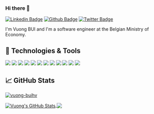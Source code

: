 <!-- 
[![Header](https://raw.githubusercontent.com/
vuong-buihv/
vuong-buihv/master/readme_header.png "Header")](https://github.com/vuong-buihv)
 -->

### Hi there 👋

[![Linkedin Badge](https://img.shields.io/badge/-buihv-0072b1?style=flat&logo=Linkedin&logoColor=white&link=https://www.linkedin.com/in/buihv/)](https://www.linkedin.com/in/buihv/) [![Github Badge](https://img.shields.io/badge/-vuong--buihv-grey?style=flat&logo=github&logoColor=white&link=https://github.com/vuong-buihv/)](https://www.github.com/vuong-buihv/) [![Twitter Badge](https://img.shields.io/badge/-vuong__rocks-00acee?style=flat&logo=twitter&logoColor=white&link=https://twitter.com/vuong_rocks/)](https://www.twitter.com/vuong_rocks/)

I'm Vuong BUI and I'm a software engineer at the Belgian Ministry of Economy.

<!-- 
## &#x270d; Writing

[link](https://github.com/vuong-buihv)
 -->


## 🔧 Technologies & Tools
[![](https://img.shields.io/badge/Code-Java-informational?style=flat&logo=java&logoColor=white&color=2bbc8a)](#")
[![](https://img.shields.io/badge/Code-Spring%20Boot-informational?style=flat&logo=spring&logoColor=white&color=2bbc8a)](#")
[![](https://img.shields.io/badge/Code-TypeScript-informational?style=flat&logo=typescript&logoColor=white&color=2bbc8a)](#")
[![](https://img.shields.io/badge/Code-JavaScript-informational?style=flat&logo=javascript&logoColor=white&color=2bbc8a)](#")
[![](https://img.shields.io/badge/Code-Angular-informational?style=flat&logo=angular&logoColor=white&color=2bbc8a)](#")
[![](https://img.shields.io/badge/Code-Python-informational?style=flat&logo=python&logoColor=white&color=2bbc8a)](#")
[![](https://img.shields.io/badge/Code-HTML-informational?style=flat&logo=html5&logoColor=white&color=2bbc8a)](#")
[![](https://img.shields.io/badge/Code-CSS-informational?style=flat&logo=css-wizardry&logoColor=white&color=2bbc8a)](#")
[![](https://img.shields.io/badge/Tools-Git-informational?style=flat&logo=git&logoColor=white&color=ffdab9 )](#")
[![](https://img.shields.io/badge/Tools-PostgreSQL-informational?style=flat&logo=postgresql&logoColor=white&color=ffdab9 )](#")
[![](https://img.shields.io/badge/Tools-Docker-informational?style=flat&logo=docker&logoColor=white&color=ffdab9 )](#")
[![](https://img.shields.io/badge/Editor-IntelliJ_IDEA-informational?style=flat&logo=intellij-idea&logoColor=white&color=84baec)](#")


## &#x1f4c8; GitHub Stats
<p>
 <a href=#">
  <img src=https://komarev.com/ghpvc/?username=vuong-buihv alt=vuong-buihv />
 </a>
</p>
<a href=#">
  <img align="center" src="https://github-readme-stats.vercel.app/api?username=vuong-buihv&show_icons=true&line_height=40&count_private=true" alt="Vuong's GitHub Stats" />
</a>
<a href=#">
  <img align="center" src="https://github-readme-stats.vercel.app/api/top-langs/?username=vuong-buihv&hide=tex" />
</a>


<!-- links to social media icons -->

<!-- icons with padding -->

[1.1]: http://i.imgur.com/tXSoThF.png (twitter icon with padding)
[2.1]: http://i.imgur.com/0o48UoR.png (github icon with padding)

<!-- icons without padding -->

[1.2]: http://i.imgur.com/wWzX9uB.png (twitter icon without padding)
[2.2]: http://i.imgur.com/9I6NRUm.png (github icon without padding)
[3.2]: https://raw.githubusercontent.com/vuong-buihv/vuong-buihv/main/linkedin-3-16.png (LinkedIn icon without padding)


<!-- links to your social media accounts -->

[3]: https://www.linkedin.com/in/buihv
